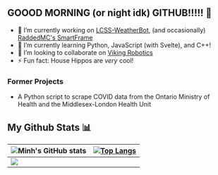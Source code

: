 ## GOOOD MORNING (or night idk) GITHUB!!!!! 👋
- 🔭 I’m currently working on [LCSS-WeatherBot](https://github.com/Raminh05/LCSS-WeatherBot), (and occasionally) [RaddedMC's SmartFrame](https://github.com/RaddedMC/SmartFrame)
- 🌱 I’m currently learning Python, JavaScript (with Svelte), and C++!
- 👯 I’m looking to collaborate on [Viking Robotics](https://github.com/FRC6854)
- ⚡ Fun fact: House Hippos are *very* cool!

### Former Projects
- A Python script to scrape COVID data from the Ontario Ministry of Health and the Middlesex-London Health Unit

## My Github Stats 📊
| ![Minh's GitHub stats](https://github-readme-stats.vercel.app/api?username=Raminh05&show_icons=true&theme=monokai)   | [![Top Langs](https://github-readme-stats.vercel.app/api/top-langs/?username=Raminh05)](https://github.com/Raminh05/github-readme-stats)  |
| ------------- | ------------  |
| <img src="https://github-readme-streak-stats.herokuapp.com/?user=Raminh05"></img> 





<!--
**Raminh05/Raminh05** is a ✨ _special_ ✨ repository because its `README.md` (this file) appears on your GitHub profile.

Here are some ideas to get you started:


- 🤔 I’m looking for help with ...
- 💬 Ask me about ...



-->
